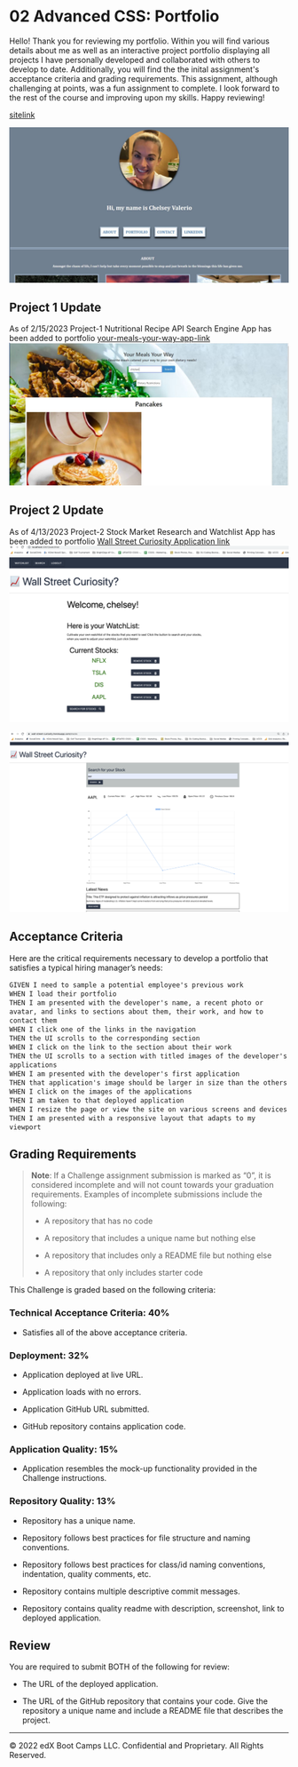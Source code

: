 # 02 Advanced CSS: Portfolio

Hello! Thank you for reviewing my portfolio. Within you will find various details about me as well as an interactive project portfolio displaying all projects I have personally developed and collaborated with others to develop to date. Additionally, you will find the the inital assignment's acceptance criteria and grading requirements. This assignment, although challenging at points, was a fun assignment to complete. I look forward to the rest of the course and improving upon my skills. Happy reviewing!

[sitelink](https://chelseyvalerio.github.io/PortfolioWeek2/)

![site header screenshot](./Assets/screenshot.JPG)

## Project 1 Update

As of 2/15/2023 Project-1 Nutritional Recipe API Search Engine App has been added to portfolio
[your-meals-your-way-app-link](https://agnellod.github.io/nutrition-recipies-/)
![](./Assets/chicken%20serach.JPG)

## Project 2 Update

As of 4/13/2023 Project-2 Stock Market Research and Watchlist App has been added to portfolio
[Wall Street Curiosity Application link](https://wall-street-curiosity.herokuapp.com/)
![](./Assets/wallstreet-curiosity-watchlist.png)

![](./Assets/wall-street-curiosity-stock-search-and-trends.png)

## Acceptance Criteria

Here are the critical requirements necessary to develop a portfolio that satisfies a typical hiring manager’s needs:

```
GIVEN I need to sample a potential employee's previous work
WHEN I load their portfolio
THEN I am presented with the developer's name, a recent photo or avatar, and links to sections about them, their work, and how to contact them
WHEN I click one of the links in the navigation
THEN the UI scrolls to the corresponding section
WHEN I click on the link to the section about their work
THEN the UI scrolls to a section with titled images of the developer's applications
WHEN I am presented with the developer's first application
THEN that application's image should be larger in size than the others
WHEN I click on the images of the applications
THEN I am taken to that deployed application
WHEN I resize the page or view the site on various screens and devices
THEN I am presented with a responsive layout that adapts to my viewport
```

## Grading Requirements

> **Note**: If a Challenge assignment submission is marked as “0”, it is considered incomplete and will not count towards your graduation requirements. Examples of incomplete submissions include the following:
>
> - A repository that has no code
>
> - A repository that includes a unique name but nothing else
>
> - A repository that includes only a README file but nothing else
>
> - A repository that only includes starter code

This Challenge is graded based on the following criteria:

### Technical Acceptance Criteria: 40%

- Satisfies all of the above acceptance criteria.

### Deployment: 32%

- Application deployed at live URL.

- Application loads with no errors.

- Application GitHub URL submitted.

- GitHub repository contains application code.

### Application Quality: 15%

- Application resembles the mock-up functionality provided in the Challenge instructions.

### Repository Quality: 13%

- Repository has a unique name.

- Repository follows best practices for file structure and naming conventions.

- Repository follows best practices for class/id naming conventions, indentation, quality comments, etc.

- Repository contains multiple descriptive commit messages.

- Repository contains quality readme with description, screenshot, link to deployed application.

## Review

You are required to submit BOTH of the following for review:

- The URL of the deployed application.

- The URL of the GitHub repository that contains your code. Give the repository a unique name and include a README file that describes the project.

---

© 2022 edX Boot Camps LLC. Confidential and Proprietary. All Rights Reserved.
